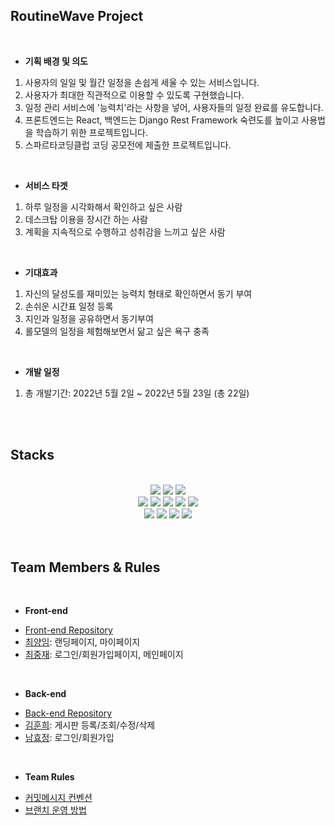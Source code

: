 ## RoutineWave Project

<br>

- **기획 배경 및 의도**

1. 사용자의 일일 및 월간 일정을 손쉽게 세울 수 있는 서비스입니다.
2. 사용자가 최대한 직관적으로 이용할 수 있도록 구현했습니다.
3. 일정 관리 서비스에 '능력치'라는 사항을 넣어, 사용자들의 일정 완료를 유도합니다.
4. 프론트엔드는 React, 백엔드는 Django Rest Framework 숙련도를 높이고 사용법을 학습하기 위한 프로젝트입니다.
5. 스파르타코딩클럽 코딩 공모전에 제출한 프로젝트입니다.

<br>

- **서비스 타겟**
1. 하루 일정을 시각화해서 확인하고 싶은 사람
2. 데스크탑 이용을 장시간 하는 사람
3. 계획을 지속적으로 수행하고 성취감을 느끼고 싶은 사람

<br>
    
- **기대효과**
1. 자신의 달성도를 재미있는 능력치 형태로 확인하면서 동기 부여
2. 손쉬운 시간표 일정 등록
3. 지인과 일정을 공유하면서 동기부여
4. 롤모델의 일정을 체험해보면서 닮고 싶은 욕구 충족

<br>

- **개발 일정**
1. 총 개발기간: 2022년 5월 2일 ~ 2022년 5월 23일 (총 22일)


<br>
<br>

<h2>Stacks</h2>
<div align='center'>

  <br> 
  
  <img src="https://img.shields.io/badge/css3-1572B6?style=for-the-badge&logo=css3&logoColor=white"/>
  <img src="https://img.shields.io/badge/javascript-F7DF1E?style=for-the-badge&logo=javascript&logoColor=black"> 
  <img src="https://img.shields.io/badge/react-61DAFB?style=for-the-badge&logo=react&logoColor=white"/>
  
  <br>

  <img src="https://img.shields.io/badge/python-3776AB?style=for-the-badge&logo=python&logoColor=white"> 
  <img src="https://img.shields.io/badge/django-092E20?style=for-the-badge&logo=django&logoColor=white"/>
  <img src="https://img.shields.io/badge/amazons3-569A31?style=for-the-badge&logo=amazons3&logoColor=white"> 
  <img src="https://img.shields.io/badge/amazonaws-232F3E?style=for-the-badge&logo=amazonaws&logoColor=white"> 
  <img src="https://img.shields.io/badge/mysql-4479A1?style=for-the-badge&logo=mysql&logoColor=white"> 
 
  <br>

  <img src="https://img.shields.io/badge/github-181717?style=for-the-badge&logo=github&logoColor=white">
  <img src="https://img.shields.io/badge/git-F05032?style=for-the-badge&logo=git&logoColor=white">
  <img src="https://img.shields.io/badge/slack-4A154B?style=for-the-badge&logo=slack&logoColor=white">
  <img src="https://img.shields.io/badge/discord-5865F2?style=for-the-badge&logo=discord&logoColor=white">

</div>

<br>
<br>

<h2>Team Members & Rules</h2>

<br>

- **Front-end**

* [Front-end Repository](https://github.com/4-in-dev/RoutineWave-Frontend)
* [최양임](https://github.com/kkitokki): 랜딩페이지, 마이페이지
* [최중재](https://github.com/joong8812): 로그인/회원가입페이지, 메인페이지


<br>

- **Back-end**

* [Back-end Repository](https://github.com/4-in-dev/RoutineWave-Backend)
* [김훈희](https://github.com/nmdkims): 게시판 등록/조회/수정/삭제
* [남효정](https://github.com/heyhyo11): 로그인/회원가입

<br>

- **Team Rules**
* [커밋메시지 컨벤션](https://github.com/4-in-dev/.github/wiki/%EC%BB%A4%EB%B0%8B%EB%A9%94%EC%8B%9C%EC%A7%80-%EC%BB%A8%EB%B2%A4%EC%85%98)
* [브랜치 운영 방법](https://github.com/4-in-dev/.github/wiki/4-in-dev-%EB%B8%8C%EB%9E%9C%EC%B9%98-%EC%9A%B4%EC%98%81-%EB%B0%A9%EB%B2%95)

